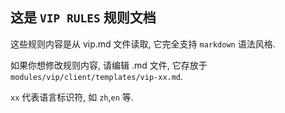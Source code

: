 ## 这是 `VIP RULES` 规则文档

这些规则内容是从 vip.md 文件读取, 它完全支持 `markdown` 语法风格.

如果你想修改规则内容, 请编辑 .md 文件, 它存放于 `modules/vip/client/templates/vip-xx.md`.

`xx` 代表语言标识符, 如 `zh`,`en` 等.